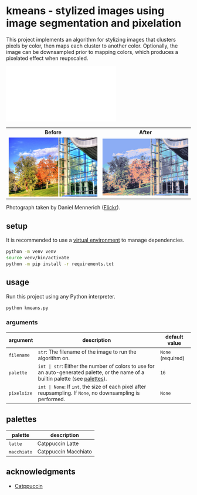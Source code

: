 # kmeans - stylized images using image segmentation and pixelation

This project implements an algorithm for stylizing images that clusters pixels by color, then maps each cluster to another color.
Optionally, the image can be downsampled prior to mapping colors, which produces a pixelated effect when reupscaled.

![Demonstrating using the GUI application](images/gui.py)

<table>
	<tr>
		<th>Before</th>
		<th>After</th>
	</tr>
	<tr>
		<td><img src="images/empac.jpg" alt="Picture of the Experimental Media and Performing Arts Center (EMPAC) at Rensselaer Polytechnic Institute during the daytime."></td>
		<td><img src="images/empac-edit.jpg" alt="The same picture of EMPAC after being stylized using pixelation and color clustering."></td>
	</tr>
</table>

Photograph taken by Daniel Mennerich ([Flickr](https://flic.kr/p/2oBWGQv)).

## setup

It is recommended to use a [virtual environment](https://docs.python.org/3/library/venv.html) to manage dependencies.

```sh
python -m venv venv
source venv/bin/activate
python -m pip install -r requirements.txt
```

## usage

Run this project using any Python interpreter.

```
python kmeans.py
```

### arguments

| argument | description | default value |
| --- | --- | --- |
| `filename` | `str`: The filename of the image to run the algorithm on. | `None` (required) |
| `palette` | `int \| str`: Either the number of colors to use for an auto-generated palette, or the name of a builtin palette (see [palettes](palettes)). | `16` |
| `pixelsize` | `int \| None`: If `int`, the size of each pixel after reupsampling. If `None`, no downsampling is performed. | `None` |


## palettes

| palette | description |
| --- | --- | 
| `latte` | Catppuccin Latte |
| `macchiato` | Catppuccin Macchiato |

## acknowledgments 

- [Catppuccin](https://catppuccin.com/palette)
